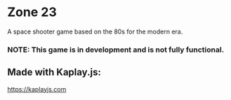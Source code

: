 # Zone 23

A space shooter game based on the 80s for the modern era. 
### NOTE: This game is in development and is not fully functional.

## Made with Kaplay.js:
https://kaplayjs.com
